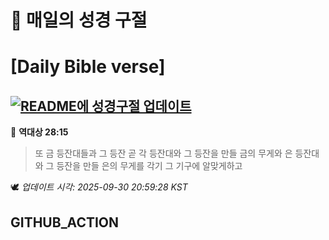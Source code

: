 # 🙏 매일의 성경 구절
# [Daily Bible verse]
## [![README에 성경구절 업데이트](https://github.com/DONGSUKA/first_test/actions/workflows/update-readme-bible.yml/badge.svg)](https://github.com/DONGSUKA/first_test/actions/workflows/update-readme-bible.yml)
<!-- START_BIBLE_VERSE -->
📖 **역대상 28:15**
> 또 금 등잔대들과 그 등잔 곧 각 등잔대와 그 등잔을 만들 금의 무게와 은 등잔대와 그 등잔을 만들 은의 무게를 각기 그 기구에 알맞게하고

🕊️ _업데이트 시각: 2025-09-30 20:59:28 KST_
  <!-- END_BIBLE_VERSE -->
## GITHUB_ACTION
